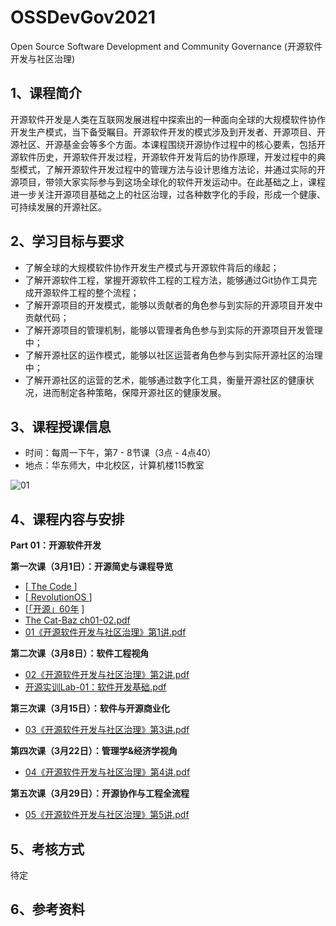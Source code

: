 # OSSDevGov2021
Open Source Software Development and Community Governance (开源软件开发与社区治理)

## 1、课程简介

开源软件开发是人类在互联网发展进程中探索出的一种面向全球的大规模软件协作开发生产模式，当下备受瞩目。开源软件开发的模式涉及到开发者、开源项目、开源社区、开源基金会等多个方面。本课程围绕开源协作过程中的核心要素，包括开源软件历史，开源软件开发过程，开源软件开发背后的协作原理，开发过程中的典型模式，了解开源软件开发过程中的管理方法与设计思维方法论，并通过实际的开源项目，带领大家实际参与到这场全球化的软件开发运动中。在此基础之上，课程进一步关注开源项目基础之上的社区治理，过各种数字化的手段，形成一个健康、可持续发展的开源社区。

## 2、学习目标与要求

* 了解全球的大规模软件协作开发生产模式与开源软件背后的缘起；
* 了解开源软件工程，掌握开源软件工程的工程方法，能够通过Git协作工具完成开源软件工程的整个流程；
* 了解开源项目的开发模式，能够以贡献者的角色参与到实际的开源项目开发中贡献代码；
* 了解开源项目的管理机制，能够以管理者角色参与到实际的开源项目开发管理中；
* 了解开源社区的运作模式，能够以社区运营者角色参与到实际开源社区的治理中；
* 了解开源社区的运营的艺术，能够通过数字化工具，衡量开源社区的健康状况，进而制定各种策略，保障开源社区的健康发展。
## 3、课程授课信息

* 时间：每周一下午，第7 - 8节课（3点 - 4点40）
* 地点：华东师大，中北校区，计算机楼115教室

![01](https://user-images.githubusercontent.com/15010826/109418237-44ef7880-7a02-11eb-9b41-36247230fcd3.jpg)


## 4、课程内容与安排

**Part 01：开源软件开发**

**第一次课（3月1日）：开源简史与课程导览**

- [[ The Code ](https://www.bilibili.com/video/BV1us411z7X4/?spm_id_from=333.788.videocard.16)]
- [[ RevolutionOS ](https://www.bilibili.com/video/BV1as411f7nM)]
- [[「开源」60年](https://www.bilibili.com/video/BV1zV411d7La) ]
- [The Cat-Baz ch01-02.pdf](https://github.com/X-lab2017/OSSDevGov2021/files/6056785/The.Cat-Baz.ch01-02.pdf)
- [01《开源软件开发与社区治理》第1讲.pdf](https://github.com/X-lab2017/OSSDevGov2021/files/6067433/01.1.pdf)

**第二次课（3月8日）：软件工程视角**

- [02《开源软件开发与社区治理》第2讲.pdf](https://github.com/X-lab2017/OSSDevGov2021/files/6105859/02.2.pdf)
- [开源实训Lab-01：软件开发基础.pdf](https://github.com/X-lab2017/OSSDevGov2021/files/6105860/Lab-01.pdf)

**第三次课（3月15日）：软件与开源商业化**

- [03《开源软件开发与社区治理》第3讲.pdf](https://github.com/X-lab2017/OSSDevGov2021/files/6262128/03.3.pdf)

**第四次课（3月22日）：管理学&经济学视角**

- [04《开源软件开发与社区治理》第4讲.pdf](https://github.com/X-lab2017/OSSDevGov2021/files/6262131/04.4.pdf)


**第五次课（3月29日）：开源协作与工程全流程**

- [05《开源软件开发与社区治理》第5讲.pdf](https://github.com/X-lab2017/OSSDevGov2021/files/6262134/05.5.pdf)


## 5、考核方式

待定

## 6、参考资料

